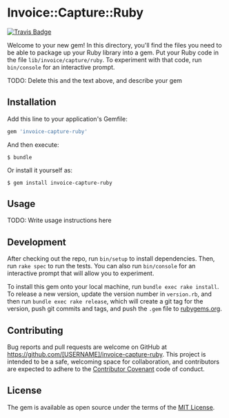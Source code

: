 # Invoice::Capture::Ruby

[![Travis Badge](https://travis-ci.org/invisiblecloud/invoice-capture-ruby.svg?branch=master)](https://travis-ci.org/invisiblecloud/invoice-capture-ruby)

Welcome to your new gem! In this directory, you'll find the files you need to be able to package up your Ruby library into a gem. Put your Ruby code in the file `lib/invoice/capture/ruby`. To experiment with that code, run `bin/console` for an interactive prompt.

TODO: Delete this and the text above, and describe your gem

## Installation

Add this line to your application's Gemfile:

```ruby
gem 'invoice-capture-ruby'
```

And then execute:

    $ bundle

Or install it yourself as:

    $ gem install invoice-capture-ruby

## Usage

TODO: Write usage instructions here

## Development

After checking out the repo, run `bin/setup` to install dependencies. Then, run `rake spec` to run the tests. You can also run `bin/console` for an interactive prompt that will allow you to experiment.

To install this gem onto your local machine, run `bundle exec rake install`. To release a new version, update the version number in `version.rb`, and then run `bundle exec rake release`, which will create a git tag for the version, push git commits and tags, and push the `.gem` file to [rubygems.org](https://rubygems.org).

## Contributing

Bug reports and pull requests are welcome on GitHub at https://github.com/[USERNAME]/invoice-capture-ruby. This project is intended to be a safe, welcoming space for collaboration, and contributors are expected to adhere to the [Contributor Covenant](http://contributor-covenant.org) code of conduct.


## License

The gem is available as open source under the terms of the [MIT License](http://opensource.org/licenses/MIT).
